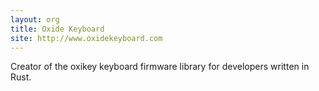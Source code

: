 ```yaml
---
layout: org
title: Oxide Keyboard
site: http://www.oxidekeyboard.com
---
```

Creator of the oxikey keyboard firmware library for developers written in Rust.
